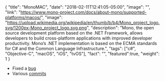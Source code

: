 {
  "title": "MonoMAC",
  "date": "2018-02-11T12:41:05-05:00",
  "image": "",
  "link": "https://www.mono-project.com/docs/about-mono/supported-platforms/macos/",
  "image": "https://upload.wikimedia.org/wikipedia/en/thumb/b/b4/Mono_project_logo.svg/1200px-Mono_project_logo.svg.png",
  "description": "Mono, the open source development platform based on the .NET Framework, allows developers to build cross-platform applications with improved developer productivity. Mono’s .NET implementation is based on the ECMA standards for C# and the Common Language Infrastructure.",
  "tags": ["c#", "Objective-C", "macOS", "iOS", "tvOS"],
  "fact": "",
  "featured":true,
  "weight": 1
}

- Fixed a [bug](https://bugzilla.xamarin.com/48/487/bug.html)
- Various [commits](https://github.com/JoeMatt/monomac/commits?author=JoeMatt)